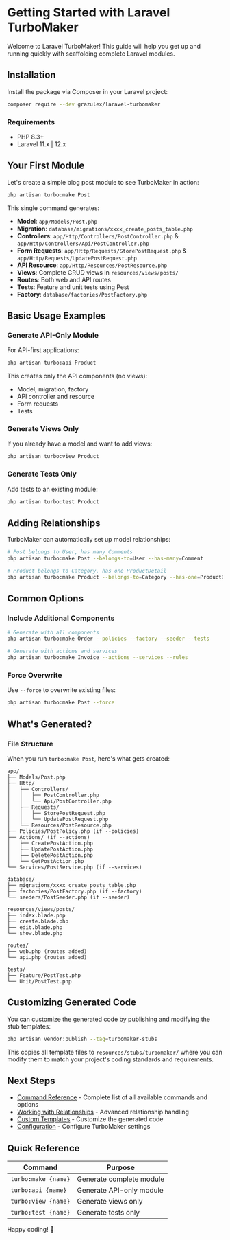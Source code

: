 # Getting Started with Laravel TurboMaker

Welcome to Laravel TurboMaker! This guide will help you get up and running quickly with scaffolding complete Laravel modules.

## Installation

Install the package via Composer in your Laravel project:

```bash
composer require --dev grazulex/laravel-turbomaker
```

### Requirements

- PHP 8.3+
- Laravel 11.x | 12.x

## Your First Module

Let's create a simple blog post module to see TurboMaker in action:

```bash
php artisan turbo:make Post
```

This single command generates:

- **Model**: `app/Models/Post.php`
- **Migration**: `database/migrations/xxxx_create_posts_table.php`
- **Controllers**: `app/Http/Controllers/PostController.php` & `app/Http/Controllers/Api/PostController.php`
- **Form Requests**: `app/Http/Requests/StorePostRequest.php` & `app/Http/Requests/UpdatePostRequest.php`
- **API Resource**: `app/Http/Resources/PostResource.php`
- **Views**: Complete CRUD views in `resources/views/posts/`
- **Routes**: Both web and API routes
- **Tests**: Feature and unit tests using Pest
- **Factory**: `database/factories/PostFactory.php`

## Basic Usage Examples

### Generate API-Only Module

For API-first applications:

```bash
php artisan turbo:api Product
```

This creates only the API components (no views):
- Model, migration, factory
- API controller and resource
- Form requests
- Tests

### Generate Views Only

If you already have a model and want to add views:

```bash
php artisan turbo:view Product
```

### Generate Tests Only

Add tests to an existing module:

```bash
php artisan turbo:test Product
```

## Adding Relationships

TurboMaker can automatically set up model relationships:

```bash
# Post belongs to User, has many Comments
php artisan turbo:make Post --belongs-to=User --has-many=Comment

# Product belongs to Category, has one ProductDetail
php artisan turbo:make Product --belongs-to=Category --has-one=ProductDetail
```

## Common Options

### Include Additional Components

```bash
# Generate with all components
php artisan turbo:make Order --policies --factory --seeder --tests

# Generate with actions and services
php artisan turbo:make Invoice --actions --services --rules
```

### Force Overwrite

Use `--force` to overwrite existing files:

```bash
php artisan turbo:make Post --force
```

## What's Generated?

### File Structure
When you run `turbo:make Post`, here's what gets created:

```
app/
├── Models/Post.php
├── Http/
│   ├── Controllers/
│   │   ├── PostController.php
│   │   └── Api/PostController.php
│   ├── Requests/
│   │   ├── StorePostRequest.php
│   │   └── UpdatePostRequest.php
│   └── Resources/PostResource.php
├── Policies/PostPolicy.php (if --policies)
├── Actions/ (if --actions)
│   ├── CreatePostAction.php
│   ├── UpdatePostAction.php
│   ├── DeletePostAction.php
│   └── GetPostAction.php
└── Services/PostService.php (if --services)

database/
├── migrations/xxxx_create_posts_table.php
├── factories/PostFactory.php (if --factory)
└── seeders/PostSeeder.php (if --seeder)

resources/views/posts/
├── index.blade.php
├── create.blade.php
├── edit.blade.php
└── show.blade.php

routes/
├── web.php (routes added)
└── api.php (routes added)

tests/
├── Feature/PostTest.php
└── Unit/PostTest.php
```

## Customizing Generated Code

You can customize the generated code by publishing and modifying the stub templates:

```bash
php artisan vendor:publish --tag=turbomaker-stubs
```

This copies all template files to `resources/stubs/turbomaker/` where you can modify them to match your project's coding standards and requirements.

## Next Steps

- [Command Reference](commands.md) - Complete list of all available commands and options
- [Working with Relationships](relationships.md) - Advanced relationship handling
- [Custom Templates](custom-templates.md) - Customize the generated code
- [Configuration](configuration.md) - Configure TurboMaker settings

## Quick Reference

| Command | Purpose |
|---------|---------|
| `turbo:make {name}` | Generate complete module |
| `turbo:api {name}` | Generate API-only module |
| `turbo:view {name}` | Generate views only |
| `turbo:test {name}` | Generate tests only |

Happy coding! 🚀